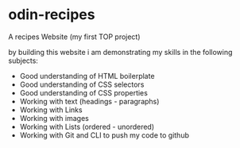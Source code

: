 # odin-recipes
A recipes Website (my first TOP project)

by building this website i am demonstrating my skills in the following subjects:

- Good understanding of HTML boilerplate
- Good understanding of CSS selectors
- Good understanding of CSS properties
- Working with text (headings - paragraphs)
- Working with Links
- Working with images
- Working with Lists (ordered - unordered)
- Working with Git and CLI to push my code to github
